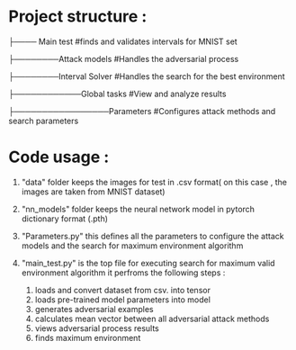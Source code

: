 

# Project structure : 


├──── Main test                 #finds and validates intervals for MNIST set 
           
├────────Attack models          #Handles the adversarial process
               
├────────Interval Solver        #Handles the search for the best environment
                 
├────────────Global tasks       #View and analyze results
                  
├─────────────────Parameters    #Configures attack methods and search parameters 
            
# Code usage :

1) "data" folder keeps the images for test in .csv format( on this case , the images are taken from MNIST dataset)

2) "nn_models" folder keeps the neural network model in pytorch dictionary format (.pth)

3) "Parameters.py" this defines all the parameters to configure the attack models and the search for maximum environment algorithm

4) "main_test.py" is the top file for executing search for maximum valid environment algorithm it perfroms the following steps :

   1) loads and convert dataset from csv. into tensor
   2) loads pre-trained model parameters into model
   3) generates adversarial examples 
   4) calculates mean vector between all adversarial attack methods
   5) views adversarial process results
   6) finds maximum environment

